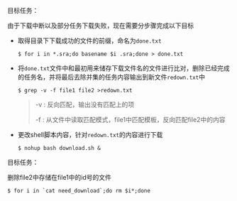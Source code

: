 目标任务：

由于下载中断以及部分任务下载失败，现在需要分步骤完成以下目标

- 取得目录下下载成功的文件的前缀，命名为`done.txt`

  ```shell
  $ for i in *.sra;do basename $i .sra;done > done.txt
  ```

- 将`done.txt`文件中和最初用来储存下载文件名的文件进行比对，删除已经完成的任务名，并将最后去除并集的任务内容输出到新文件`redown.txt`中

  ```shell
  $ grep -v -f file1 file2 >redown.txt
  ```

  > -v : 反向匹配，输出没有匹配上的项
  >
  > -f : 从文件中读取匹配模式，file1中匹配模板，反向匹配file2中的内容

- 更改shell脚本内容，针对`redown.txt`的内容进行下载

  ```shell
  $ nohup bash download.sh &
  ```




目标任务：

删除file2中存储在file1中的id号的文件

```shell
$ for i in `cat need_download`;do rm $i*;done
```

